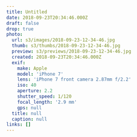 ```yaml
---
title: Untitled
date: 2018-09-23T20:34:46.000Z
draft: false
drop: true
photo:
  url: s3/images/2018-09-23-12-34-46.jpg
  thumb: s3/thumbs/2018-09-23-12-34-46.jpg
  preview: s3/previews/2018-09-23-12-34-46.jpg
  created: 2018-09-23T20:34:46.000Z
  exif:
    make: Apple
    model: 'iPhone 7'
    lens: 'iPhone 7 front camera 2.87mm f/2.2'
    iso: 40
    aperture: 2.2
    shutter_speed: 1/120
    focal_length: '2.9 mm'
    gps: null
  title: null
  caption: null
links: []
---
```

